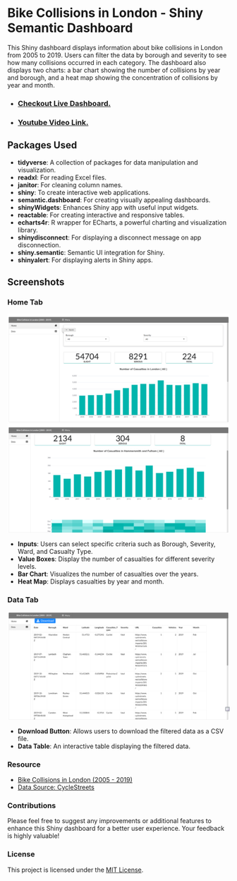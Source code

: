 # Bike Collisions in London - Shiny Semantic Dashboard

This Shiny dashboard displays information about bike collisions in London from 2005 to 2019. Users can filter the data by borough and severity to see how many collisions occurred in each category. The dashboard also displays two charts: a bar chart showing the number of collisions by year and borough, and a heat map showing the concentration of collisions by year and month.

- ### [Checkout Live Dashboard.](https://aswanijahangeer.shinyapps.io/bicycle-collisions-in-london/)

- ### [Youtube Video Link.](https://youtu.be/Ve7cJCMyW-c)

## Packages Used

- **tidyverse**: A collection of packages for data manipulation and visualization.
- **readxl**: For reading Excel files.
- **janitor**: For cleaning column names.
- **shiny**: To create interactive web applications.
- **semantic.dashboard**: For creating visually appealing dashboards.
- **shinyWidgets**: Enhances Shiny app with useful input widgets.
- **reactable**: For creating interactive and responsive tables.
- **echarts4r**: R wrapper for ECharts, a powerful charting and visualization library.
- **shinydisconnect**: For displaying a disconnect message on app disconnection.
- **shiny.semantic**: Semantic UI integration for Shiny.
- **shinyalert**: For displaying alerts in Shiny apps.

## Screenshots

### Home Tab

![Home Tab](images/Bicycle_Collisions_in_London_01.png)
![Home Tab](images/Bicycle_Collisions_in_London_02.png)

- **Inputs**: Users can select specific criteria such as Borough, Severity, Ward, and Casualty Type.
- **Value Boxes**: Display the number of casualties for different severity levels.
- **Bar Chart**: Visualizes the number of casualties over the years.
- **Heat Map**: Displays casualties by year and month.

### Data Tab

![Data Tab](images/Bicycle_Collisions_in_London_03.png)

- **Download Button**: Allows users to download the filtered data as a CSV file.
- **Data Table**: An interactive table displaying the filtered data.

### Resource

- [Bike Collisions in London (2005 - 2019)](https://bikedata.cyclestreets.net/collisions/#9.44/51.4814/0.0567)
- [Data Source: CycleStreets](https://data.world/makeovermonday/2021w31)

### Contributions

Please feel free to suggest any improvements or additional features to enhance this Shiny dashboard for a better user experience. Your feedback is highly valuable!

### License

This project is licensed under the [MIT License](LICENCE).
